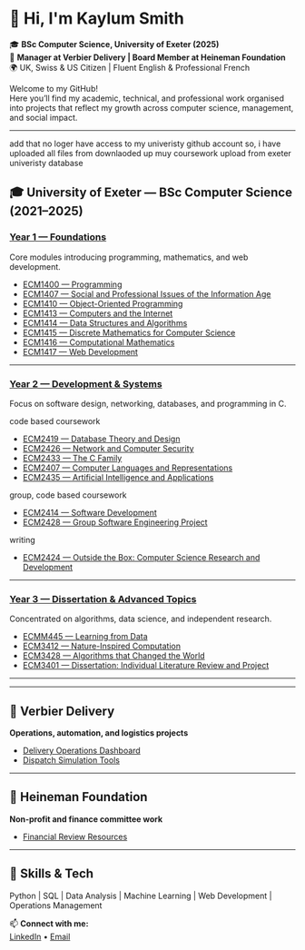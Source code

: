 # 👋 Hi, I'm Kaylum Smith  

🎓 **BSc Computer Science, University of Exeter (2025)**  
💼 **Manager at Verbier Delivery | Board Member at Heineman Foundation**  
🌍 UK, Swiss & US Citizen | Fluent English & Professional French  

Welcome to my GitHub!  
Here you’ll find my academic, technical, and professional work organised into projects that reflect my growth across computer science, management, and social impact.


---
add that no loger have access to my univeristy github account so, i have uploaded all files from downlaoded up muy coursework upload from exeter univeristy database

## 🎓 University of Exeter — BSc Computer Science (2021–2025)

###  [Year 1 — Foundations](https://github.com/kaylum1/university-of-exeter/tree/main/year-1)
Core modules introducing programming, mathematics, and web development.

-  [ECM1400 — Programming](https://github.com/kaylum1/ECM1400-Programming)
-  [ECM1407 — Social and Professional Issues of the Information Age](https://github.com/kaylum1/ECM1407-Social-and-Professional-Issues)
-  [ECM1410 — Object-Oriented Programming](https://github.com/kaylum1/ECM1410-Object-Oriented-Programming)
-  [ECM1413 — Computers and the Internet](https://github.com/kaylum1/ECM1413-Computers-and-the-Internet)
-  [ECM1414 — Data Structures and Algorithms](https://github.com/kaylum1/ECM1414-Data-Structures-and-Algorithms)
-  [ECM1415 — Discrete Mathematics for Computer Science](https://github.com/kaylum1/ECM1415-Discrete-Mathematics)
-  [ECM1416 — Computational Mathematics](https://github.com/kaylum1/ECM1416-Computational-Mathematics)
-  [ECM1417 — Web Development](https://github.com/kaylum1/ECM1417-Web-Development)

---

###  [Year 2 — Development & Systems](https://github.com/kaylum1/university-of-exeter/tree/main/year-2)
Focus on software design, networking, databases, and programming in C.

code based coursework
-  [ECM2419 — Database Theory and Design](https://github.com/kaylum1/ECM2419-Database-Theory-and-Design)
-  [ECM2426 — Network and Computer Security](https://github.com/kaylum1/ECM2426-Network-and-Computer-Security)
-  [ECM2433 — The C Family](https://github.com/kaylum1/ECM2433-The-C-Family)
-  [ECM2407 — Computer Languages and Representations](https://github.com/kaylum1/ECM2407-Computer-Languages-and-Representations)
-  [ECM2435 — Artificial Intelligence and Applications](https://github.com/kaylum1/ECM2435-Artificial-Intelligence-and-Applications)


group, code based coursework
-  [ECM2414 — Software Development](https://github.com/kaylum1/ECM2414-Software-Development)
-  [ECM2428 — Group Software Engineering Project](https://github.com/PImpliesQ)

writing
-  [ECM2424 — Outside the Box: Computer Science Research and Development](https://github.com/kaylum1/ECM2424-Outside-the-Box)

---

###  [Year 3 — Dissertation & Advanced Topics](https://github.com/kaylum1/university-of-exeter/tree/main/year-3)
Concentrated on algorithms, data science, and independent research.

-  [ECMM445 — Learning from Data](https://github.com/kaylum1/ECMM445-Learning-from-Data)
-  [ECM3412 — Nature-Inspired Computation](https://github.com/kaylum1/ECM3412-Nature-Inspired-Computation)
-  [ECM3428 — Algorithms that Changed the World](https://github.com/kaylum1/ECM3428-Algorithms-that-Changed-the-World)
-  [ECM3401 — Dissertation: Individual Literature Review and Project](https://github.com/kaylum1/ECM3401-Dissertation-Individual-Literature-Review-and-Project)

---




---

## 🚚 Verbier Delivery
**Operations, automation, and logistics projects**  
- [Delivery Operations Dashboard](https://github.com/kaylum1/verbier-delivery)  
- [Dispatch Simulation Tools](https://github.com/kaylum1/dispatch-sim)  

---

## 💼 Heineman Foundation
**Non-profit and finance committee work**  
- [Financial Review Resources](https://github.com/kaylum1/heineman-foundation)  

---

## 🧠 Skills & Tech
Python | SQL | Data Analysis | Machine Learning | Web Development | Operations Management

📫 **Connect with me:**  
[LinkedIn](#) • [Email](#)
